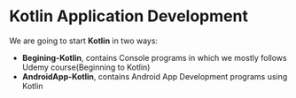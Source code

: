 # Kotlin Application Development

We are going to start **Kotlin** in two ways:
* **Begining-Kotlin**, contains Console programs in which we mostly follows Udemy course(Beginning to Kotlin)
* **AndroidApp-Kotlin**, contains Android App Development programs using Kotlin
